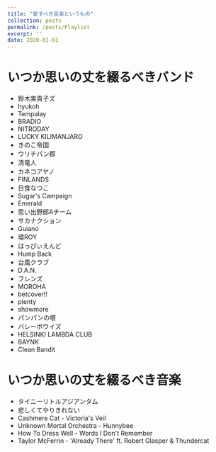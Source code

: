 ```yaml
---
title: "愛すべき音楽というもの"
collection: posts
permalink: /posts/Playlist
excerpt: ''
date: 2020-01-01
---
```


# いつか思いの丈を綴るべきバンド

- 鈴木実貴子ズ
- hyukoh
- Tempalay
- BRADIO
- NITRODAY
- LUCKY KILIMANJARO
- きのこ帝国
- ウリチパン郡
- 清竜人
- カネコアヤノ
- FINLANDS
- 日食なつこ
- Sugar's Campaign
- Emerald
- 思い出野郎Aチーム
- サカナクション
- Guiano
- 環ROY
- はっぴぃえんど
- Hump Back
- 台風クラブ
- D.A.N.
- フレンズ
- MOROHA
- betcover!!
- plenty
- showmore
- パンパンの塔
- バレーボウイズ
- HELSINKI LAMBDA CLUB
- BAYNK
- Clean Bandit

# いつか思いの丈を綴るべき音楽

- タイニーリトルアジアンタム
- 悲しくてやりきれない
- Cashmere Cat - Victoria's Veil
- Unknown Mortal Orchestra - Hunnybee
- How To Dress Well - Words I Don't Remember
- Taylor McFerrin - 'Already There' ft. Robert Glasper & Thundercat
